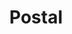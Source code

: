 ---
draft: false
title: Postal
content:
  id: postal
  name: Postal
  logo: /images/development/dev-ops/postal/logo.png
  website: https://docs.postalserver.io/
  iframe_website: /website-iframe/development/dev-ops/postal
  dashboardImage: /images/development/dev-ops/postal/screenshot-1.jpg
  short_description: Postal is a fully featured open-source mail delivery platform for incoming and outgoing email.
  description: Postal is a complete, fully featured mail server for use by websites and web servers. It's similar to Sendgrid, Mailgun or Postmark but open-source and ready for you to run on your own servers. It  was developed by Krystal to serve its own mail processing requirements but then released as an open-source project.
  features:
    - title: Click & open tracking
      description: Postal supports tracking opens and clicks from emails. This allows you to see when people open messages or they click links within them.
    - title: IP pools
      description: Postal supports sending messages from different IP addresses. This allows you to configure certain sets of IPs for different mail servers or send from different IPs based on the sender or recipient addresses.
    - title: Checking & monitoring
      description: Postal provides built-in DNS checking and monitoring to ensure that domains you send mail from are configured correctly for maximum deliverability.
    - title: Live information
      description: You can set up webhooks to receive live information about delivery information in real time. Full access to the last 7 days of webhook requests are stored for debugging purposes.
  screenshots:
    - /images/development/dev-ops/postal/screenshot-1.jpg
    - /images/development/dev-ops/postal/screenshot-2.jpg
---